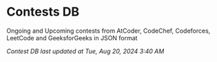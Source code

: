 # Contests DB

Ongoing and Upcoming contests from AtCoder, CodeChef, Codeforces, LeetCode and GeeksforGeeks in JSON format

*Contest DB last updated at Tue, Aug 20, 2024 3:40 AM*  
